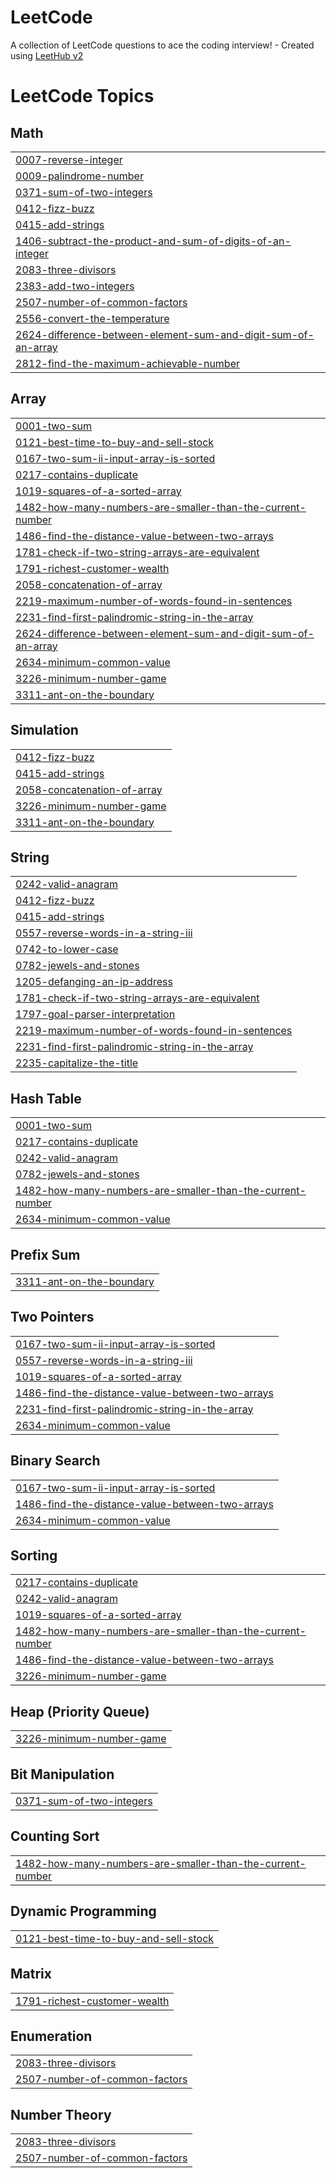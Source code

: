 # LeetCode
A collection of LeetCode questions to ace the coding interview! - Created using [LeetHub v2](https://github.com/arunbhardwaj/LeetHub-2.0)

<!---LeetCode Topics Start-->
# LeetCode Topics
## Math
|  |
| ------- |
| [0007-reverse-integer](https://github.com/Asif-Sheenu/LeetCode/tree/master/0007-reverse-integer) |
| [0009-palindrome-number](https://github.com/Asif-Sheenu/LeetCode/tree/master/0009-palindrome-number) |
| [0371-sum-of-two-integers](https://github.com/Asif-Sheenu/LeetCode/tree/master/0371-sum-of-two-integers) |
| [0412-fizz-buzz](https://github.com/Asif-Sheenu/LeetCode/tree/master/0412-fizz-buzz) |
| [0415-add-strings](https://github.com/Asif-Sheenu/LeetCode/tree/master/0415-add-strings) |
| [1406-subtract-the-product-and-sum-of-digits-of-an-integer](https://github.com/Asif-Sheenu/LeetCode/tree/master/1406-subtract-the-product-and-sum-of-digits-of-an-integer) |
| [2083-three-divisors](https://github.com/Asif-Sheenu/LeetCode/tree/master/2083-three-divisors) |
| [2383-add-two-integers](https://github.com/Asif-Sheenu/LeetCode/tree/master/2383-add-two-integers) |
| [2507-number-of-common-factors](https://github.com/Asif-Sheenu/LeetCode/tree/master/2507-number-of-common-factors) |
| [2556-convert-the-temperature](https://github.com/Asif-Sheenu/LeetCode/tree/master/2556-convert-the-temperature) |
| [2624-difference-between-element-sum-and-digit-sum-of-an-array](https://github.com/Asif-Sheenu/LeetCode/tree/master/2624-difference-between-element-sum-and-digit-sum-of-an-array) |
| [2812-find-the-maximum-achievable-number](https://github.com/Asif-Sheenu/LeetCode/tree/master/2812-find-the-maximum-achievable-number) |
## Array
|  |
| ------- |
| [0001-two-sum](https://github.com/Asif-Sheenu/LeetCode/tree/master/0001-two-sum) |
| [0121-best-time-to-buy-and-sell-stock](https://github.com/Asif-Sheenu/LeetCode/tree/master/0121-best-time-to-buy-and-sell-stock) |
| [0167-two-sum-ii-input-array-is-sorted](https://github.com/Asif-Sheenu/LeetCode/tree/master/0167-two-sum-ii-input-array-is-sorted) |
| [0217-contains-duplicate](https://github.com/Asif-Sheenu/LeetCode/tree/master/0217-contains-duplicate) |
| [1019-squares-of-a-sorted-array](https://github.com/Asif-Sheenu/LeetCode/tree/master/1019-squares-of-a-sorted-array) |
| [1482-how-many-numbers-are-smaller-than-the-current-number](https://github.com/Asif-Sheenu/LeetCode/tree/master/1482-how-many-numbers-are-smaller-than-the-current-number) |
| [1486-find-the-distance-value-between-two-arrays](https://github.com/Asif-Sheenu/LeetCode/tree/master/1486-find-the-distance-value-between-two-arrays) |
| [1781-check-if-two-string-arrays-are-equivalent](https://github.com/Asif-Sheenu/LeetCode/tree/master/1781-check-if-two-string-arrays-are-equivalent) |
| [1791-richest-customer-wealth](https://github.com/Asif-Sheenu/LeetCode/tree/master/1791-richest-customer-wealth) |
| [2058-concatenation-of-array](https://github.com/Asif-Sheenu/LeetCode/tree/master/2058-concatenation-of-array) |
| [2219-maximum-number-of-words-found-in-sentences](https://github.com/Asif-Sheenu/LeetCode/tree/master/2219-maximum-number-of-words-found-in-sentences) |
| [2231-find-first-palindromic-string-in-the-array](https://github.com/Asif-Sheenu/LeetCode/tree/master/2231-find-first-palindromic-string-in-the-array) |
| [2624-difference-between-element-sum-and-digit-sum-of-an-array](https://github.com/Asif-Sheenu/LeetCode/tree/master/2624-difference-between-element-sum-and-digit-sum-of-an-array) |
| [2634-minimum-common-value](https://github.com/Asif-Sheenu/LeetCode/tree/master/2634-minimum-common-value) |
| [3226-minimum-number-game](https://github.com/Asif-Sheenu/LeetCode/tree/master/3226-minimum-number-game) |
| [3311-ant-on-the-boundary](https://github.com/Asif-Sheenu/LeetCode/tree/master/3311-ant-on-the-boundary) |
## Simulation
|  |
| ------- |
| [0412-fizz-buzz](https://github.com/Asif-Sheenu/LeetCode/tree/master/0412-fizz-buzz) |
| [0415-add-strings](https://github.com/Asif-Sheenu/LeetCode/tree/master/0415-add-strings) |
| [2058-concatenation-of-array](https://github.com/Asif-Sheenu/LeetCode/tree/master/2058-concatenation-of-array) |
| [3226-minimum-number-game](https://github.com/Asif-Sheenu/LeetCode/tree/master/3226-minimum-number-game) |
| [3311-ant-on-the-boundary](https://github.com/Asif-Sheenu/LeetCode/tree/master/3311-ant-on-the-boundary) |
## String
|  |
| ------- |
| [0242-valid-anagram](https://github.com/Asif-Sheenu/LeetCode/tree/master/0242-valid-anagram) |
| [0412-fizz-buzz](https://github.com/Asif-Sheenu/LeetCode/tree/master/0412-fizz-buzz) |
| [0415-add-strings](https://github.com/Asif-Sheenu/LeetCode/tree/master/0415-add-strings) |
| [0557-reverse-words-in-a-string-iii](https://github.com/Asif-Sheenu/LeetCode/tree/master/0557-reverse-words-in-a-string-iii) |
| [0742-to-lower-case](https://github.com/Asif-Sheenu/LeetCode/tree/master/0742-to-lower-case) |
| [0782-jewels-and-stones](https://github.com/Asif-Sheenu/LeetCode/tree/master/0782-jewels-and-stones) |
| [1205-defanging-an-ip-address](https://github.com/Asif-Sheenu/LeetCode/tree/master/1205-defanging-an-ip-address) |
| [1781-check-if-two-string-arrays-are-equivalent](https://github.com/Asif-Sheenu/LeetCode/tree/master/1781-check-if-two-string-arrays-are-equivalent) |
| [1797-goal-parser-interpretation](https://github.com/Asif-Sheenu/LeetCode/tree/master/1797-goal-parser-interpretation) |
| [2219-maximum-number-of-words-found-in-sentences](https://github.com/Asif-Sheenu/LeetCode/tree/master/2219-maximum-number-of-words-found-in-sentences) |
| [2231-find-first-palindromic-string-in-the-array](https://github.com/Asif-Sheenu/LeetCode/tree/master/2231-find-first-palindromic-string-in-the-array) |
| [2235-capitalize-the-title](https://github.com/Asif-Sheenu/LeetCode/tree/master/2235-capitalize-the-title) |
## Hash Table
|  |
| ------- |
| [0001-two-sum](https://github.com/Asif-Sheenu/LeetCode/tree/master/0001-two-sum) |
| [0217-contains-duplicate](https://github.com/Asif-Sheenu/LeetCode/tree/master/0217-contains-duplicate) |
| [0242-valid-anagram](https://github.com/Asif-Sheenu/LeetCode/tree/master/0242-valid-anagram) |
| [0782-jewels-and-stones](https://github.com/Asif-Sheenu/LeetCode/tree/master/0782-jewels-and-stones) |
| [1482-how-many-numbers-are-smaller-than-the-current-number](https://github.com/Asif-Sheenu/LeetCode/tree/master/1482-how-many-numbers-are-smaller-than-the-current-number) |
| [2634-minimum-common-value](https://github.com/Asif-Sheenu/LeetCode/tree/master/2634-minimum-common-value) |
## Prefix Sum
|  |
| ------- |
| [3311-ant-on-the-boundary](https://github.com/Asif-Sheenu/LeetCode/tree/master/3311-ant-on-the-boundary) |
## Two Pointers
|  |
| ------- |
| [0167-two-sum-ii-input-array-is-sorted](https://github.com/Asif-Sheenu/LeetCode/tree/master/0167-two-sum-ii-input-array-is-sorted) |
| [0557-reverse-words-in-a-string-iii](https://github.com/Asif-Sheenu/LeetCode/tree/master/0557-reverse-words-in-a-string-iii) |
| [1019-squares-of-a-sorted-array](https://github.com/Asif-Sheenu/LeetCode/tree/master/1019-squares-of-a-sorted-array) |
| [1486-find-the-distance-value-between-two-arrays](https://github.com/Asif-Sheenu/LeetCode/tree/master/1486-find-the-distance-value-between-two-arrays) |
| [2231-find-first-palindromic-string-in-the-array](https://github.com/Asif-Sheenu/LeetCode/tree/master/2231-find-first-palindromic-string-in-the-array) |
| [2634-minimum-common-value](https://github.com/Asif-Sheenu/LeetCode/tree/master/2634-minimum-common-value) |
## Binary Search
|  |
| ------- |
| [0167-two-sum-ii-input-array-is-sorted](https://github.com/Asif-Sheenu/LeetCode/tree/master/0167-two-sum-ii-input-array-is-sorted) |
| [1486-find-the-distance-value-between-two-arrays](https://github.com/Asif-Sheenu/LeetCode/tree/master/1486-find-the-distance-value-between-two-arrays) |
| [2634-minimum-common-value](https://github.com/Asif-Sheenu/LeetCode/tree/master/2634-minimum-common-value) |
## Sorting
|  |
| ------- |
| [0217-contains-duplicate](https://github.com/Asif-Sheenu/LeetCode/tree/master/0217-contains-duplicate) |
| [0242-valid-anagram](https://github.com/Asif-Sheenu/LeetCode/tree/master/0242-valid-anagram) |
| [1019-squares-of-a-sorted-array](https://github.com/Asif-Sheenu/LeetCode/tree/master/1019-squares-of-a-sorted-array) |
| [1482-how-many-numbers-are-smaller-than-the-current-number](https://github.com/Asif-Sheenu/LeetCode/tree/master/1482-how-many-numbers-are-smaller-than-the-current-number) |
| [1486-find-the-distance-value-between-two-arrays](https://github.com/Asif-Sheenu/LeetCode/tree/master/1486-find-the-distance-value-between-two-arrays) |
| [3226-minimum-number-game](https://github.com/Asif-Sheenu/LeetCode/tree/master/3226-minimum-number-game) |
## Heap (Priority Queue)
|  |
| ------- |
| [3226-minimum-number-game](https://github.com/Asif-Sheenu/LeetCode/tree/master/3226-minimum-number-game) |
## Bit Manipulation
|  |
| ------- |
| [0371-sum-of-two-integers](https://github.com/Asif-Sheenu/LeetCode/tree/master/0371-sum-of-two-integers) |
## Counting Sort
|  |
| ------- |
| [1482-how-many-numbers-are-smaller-than-the-current-number](https://github.com/Asif-Sheenu/LeetCode/tree/master/1482-how-many-numbers-are-smaller-than-the-current-number) |
## Dynamic Programming
|  |
| ------- |
| [0121-best-time-to-buy-and-sell-stock](https://github.com/Asif-Sheenu/LeetCode/tree/master/0121-best-time-to-buy-and-sell-stock) |
## Matrix
|  |
| ------- |
| [1791-richest-customer-wealth](https://github.com/Asif-Sheenu/LeetCode/tree/master/1791-richest-customer-wealth) |
## Enumeration
|  |
| ------- |
| [2083-three-divisors](https://github.com/Asif-Sheenu/LeetCode/tree/master/2083-three-divisors) |
| [2507-number-of-common-factors](https://github.com/Asif-Sheenu/LeetCode/tree/master/2507-number-of-common-factors) |
## Number Theory
|  |
| ------- |
| [2083-three-divisors](https://github.com/Asif-Sheenu/LeetCode/tree/master/2083-three-divisors) |
| [2507-number-of-common-factors](https://github.com/Asif-Sheenu/LeetCode/tree/master/2507-number-of-common-factors) |
<!---LeetCode Topics End-->